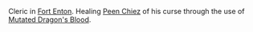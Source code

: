 Cleric in [Fort Enton](../../Locations/Fort%20Enton). Healing [Peen Chiez](Peen%20Chiez) of his curse through the use of [Mutated Dragon's Blood](../../Items/Mutated%20Dragon's%20Blood).
